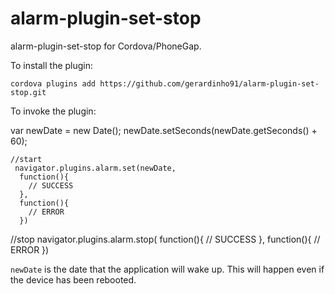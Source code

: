 alarm-plugin-set-stop
===========
alarm-plugin-set-stop for Cordova/PhoneGap.

To install the plugin:

    cordova plugins add https://github.com/gerardinho91/alarm-plugin-set-stop.git

To invoke the plugin: 

var newDate = new Date();
newDate.setSeconds(newDate.getSeconds() + 60);
 
				  
	//start
     navigator.plugins.alarm.set(newDate,  
      function(){
        // SUCCESS
      }, 
      function(){
        // ERROR
      })
 
 
 //stop
  navigator.plugins.alarm.stop( 
      function(){
        // SUCCESS
      }, 
      function(){
        // ERROR
      })
	

```newDate``` is the date that the application will wake up. This will happen even if the device has been rebooted.
 
